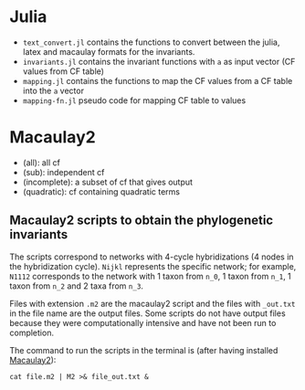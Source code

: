 # Julia

- `text_convert.jl` contains the functions to convert between the julia, latex and macaulay formats for the invariants.
- `invariants.jl` contains the invariant functions with `a` as input vector (CF values from CF table)
- `mapping.jl` contains the functions to map the CF values from a CF table into the `a` vector
- `mapping-fn.jl` pseudo code for mapping CF table to values

# Macaulay2

- (all): all cf
- (sub): independent cf
- (incomplete): a subset of cf that gives output
- (quadratic): cf containing quadratic terms

## Macaulay2 scripts to obtain the phylogenetic invariants

The scripts correspond to networks with 4-cycle hybridizations (4 nodes in the hybridization cycle). `Nijkl` represents the specific network; for example, `N1112` corresponds to the network with 1 taxon from `n_0`, 1 taxon from `n_1`, 1 taxon from `n_2` and 2 taxa from `n_3`.

Files with extension `.m2` are the macaulay2 script and the files with `_out.txt` in the file name are the output files. Some scripts do not have output files because they were computationally intensive and have not been run to completion.

The command to run the scripts in the terminal is (after having installed [Macaulay2](http://www2.macaulay2.com/Macaulay2/)):
```
cat file.m2 | M2 >& file_out.txt &
```
